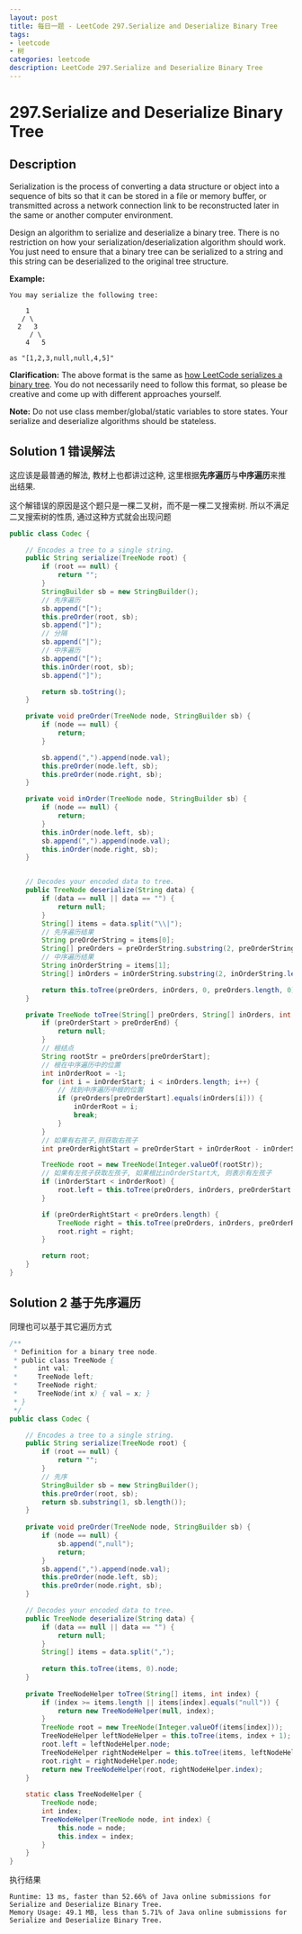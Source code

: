 ```yaml
---
layout: post
title: 每日一题 - LeetCode 297.Serialize and Deserialize Binary Tree
tags:
- leetcode
- 树
categories: leetcode
description: LeetCode 297.Serialize and Deserialize Binary Tree
---
```


# 297.Serialize and Deserialize Binary Tree


## Description

Serialization is the process of converting a data structure or object into a sequence of bits so that it can be stored in a file or memory buffer, or transmitted across a network connection link to be reconstructed later in the same or another computer environment.

Design an algorithm to serialize and deserialize a binary tree. There is no restriction on how your serialization/deserialization algorithm should work. You just need to ensure that a binary tree can be serialized to a string and this string can be deserialized to the original tree structure.

**Example:** 

```
You may serialize the following tree:

    1
   / \
  2   3
     / \
    4   5

as "[1,2,3,null,null,4,5]"
```

**Clarification:** The above format is the same as [how LeetCode serializes a binary tree](https://leetcode.com/faq/#binary-tree). You do not necessarily need to follow this format, so please be creative and come up with different approaches yourself.

**Note:** Do not use class member/global/static variables to store states. Your serialize and deserialize algorithms should be stateless.



## Solution 1 错误解法

这应该是最普通的解法, 教材上也都讲过这种, 这里根据**先序遍历**与**中序遍历**来推出结果.

这个解错误的原因是这个题只是一棵二叉树，而不是一棵二叉搜索树. 所以不满足二叉搜索树的性质, 通过这种方式就会出现问题

```java
public class Codec {

    // Encodes a tree to a single string.
    public String serialize(TreeNode root) {
        if (root == null) {
            return "";
        }
        StringBuilder sb = new StringBuilder();
        // 先序遍历
        sb.append("[");
        this.preOrder(root, sb);
        sb.append("]");
        // 分隔
        sb.append("|");
        // 中序遍历
        sb.append("[");
        this.inOrder(root, sb);
        sb.append("]");

        return sb.toString();
    }

    private void preOrder(TreeNode node, StringBuilder sb) {
        if (node == null) {
            return;
        }

        sb.append(",").append(node.val);
        this.preOrder(node.left, sb);
        this.preOrder(node.right, sb);
    }

    private void inOrder(TreeNode node, StringBuilder sb) {
        if (node == null) {
            return;
        }
        this.inOrder(node.left, sb);
        sb.append(",").append(node.val);
        this.inOrder(node.right, sb);
    }


    // Decodes your encoded data to tree.
    public TreeNode deserialize(String data) {
        if (data == null || data == "") {
            return null;
        }
        String[] items = data.split("\\|");
        // 先序遍历结果
        String preOrderString = items[0];
        String[] preOrders = preOrderString.substring(2, preOrderString.length() - 1).split(",");
        // 中序遍历结果
        String inOrderString = items[1];
        String[] inOrders = inOrderString.substring(2, inOrderString.length() - 1).split(",");

        return this.toTree(preOrders, inOrders, 0, preOrders.length, 0);
    }

    private TreeNode toTree(String[] preOrders, String[] inOrders, int preOrderStart, int preOrderEnd, int inOrderStart) {
        if (preOrderStart > preOrderEnd) {
            return null;
        }
        // 根结点
        String rootStr = preOrders[preOrderStart];
        // 根在中序遍历中的位置
        int inOrderRoot = -1;
        for (int i = inOrderStart; i < inOrders.length; i++) {
            // 找到中序遍历中根的位置
            if (preOrders[preOrderStart].equals(inOrders[i])) {
                inOrderRoot = i;
                break;
            }
        }
        // 如果有右孩子,则获取右孩子
        int preOrderRightStart = preOrderStart + inOrderRoot - inOrderStart + 1;

        TreeNode root = new TreeNode(Integer.valueOf(rootStr));
        // 如果有左孩子获取左孩子, 如果根比inOrderStart大, 则表示有左孩子
        if (inOrderStart < inOrderRoot) {
            root.left = this.toTree(preOrders, inOrders, preOrderStart + 1, preOrderRightStart - 1, inOrderStart);
        }

        if (preOrderRightStart < preOrders.length) {
            TreeNode right = this.toTree(preOrders, inOrders, preOrderRightStart, preOrderEnd, inOrderRoot + 1);
            root.right = right;
        }

        return root;
    }
}
```



## Solution 2 基于先序遍历

同理也可以基于其它遍历方式

```java
/**
 * Definition for a binary tree node.
 * public class TreeNode {
 *     int val;
 *     TreeNode left;
 *     TreeNode right;
 *     TreeNode(int x) { val = x; }
 * }
 */
public class Codec {

    // Encodes a tree to a single string.
    public String serialize(TreeNode root) {
        if (root == null) {
            return "";
        }
        // 先序
        StringBuilder sb = new StringBuilder();
        this.preOrder(root, sb);
        return sb.substring(1, sb.length());
    }
    
    private void preOrder(TreeNode node, StringBuilder sb) {
        if (node == null) {
            sb.append(",null");
            return;
        }
        sb.append(",").append(node.val);
        this.preOrder(node.left, sb);
        this.preOrder(node.right, sb);
    }

    // Decodes your encoded data to tree.
    public TreeNode deserialize(String data) {
        if (data == null || data == "") {
            return null;
        }
        String[] items = data.split(",");
        
        return this.toTree(items, 0).node;
    }
    
    private TreeNodeHelper toTree(String[] items, int index) {
        if (index >= items.length || items[index].equals("null")) {
            return new TreeNodeHelper(null, index);
        }
        TreeNode root = new TreeNode(Integer.valueOf(items[index]));
        TreeNodeHelper leftNodeHelper = this.toTree(items, index + 1);
        root.left = leftNodeHelper.node;
        TreeNodeHelper rightNodeHelper = this.toTree(items, leftNodeHelper.index + 1);
        root.right = rightNodeHelper.node;
        return new TreeNodeHelper(root, rightNodeHelper.index);
    }
    
    static class TreeNodeHelper {
        TreeNode node;
        int index;
        TreeNodeHelper(TreeNode node, int index) {
            this.node = node;
            this.index = index;
        }
    }
}
```

执行结果

```
Runtime: 13 ms, faster than 52.66% of Java online submissions for Serialize and Deserialize Binary Tree.
Memory Usage: 49.1 MB, less than 5.71% of Java online submissions for Serialize and Deserialize Binary Tree.
```